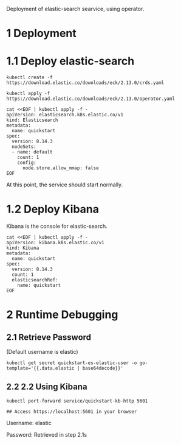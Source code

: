Deployment of elastic-search searvice, using operator.

# 1 Deployment

# 1.1 Deploy elastic-search
```shell
kubectl create -f https://download.elastic.co/downloads/eck/2.13.0/crds.yaml

kubectl apply -f https://download.elastic.co/downloads/eck/2.13.0/operator.yaml

cat <<EOF | kubectl apply -f -
apiVersion: elasticsearch.k8s.elastic.co/v1
kind: Elasticsearch
metadata:
  name: quickstart
spec:
  version: 8.14.3
  nodeSets:
  - name: default
    count: 1
    config:
      node.store.allow_mmap: false
EOF
```

At this point, the service should start normally.

# 1.2 Deploy Kibana
Kibana is the console for elastic-search.

```shell
cat <<EOF | kubectl apply -f -
apiVersion: kibana.k8s.elastic.co/v1
kind: Kibana
metadata:
  name: quickstart
spec:
  version: 8.14.3
  count: 1
  elasticsearchRef:
    name: quickstart
EOF
```

# 2 Runtime Debugging

## 2.1 Retrieve Password
(Default username is elastic)

```shell
kubectl get secret quickstart-es-elastic-user -o go-template='{{.data.elastic | base64decode}}'
```

## 2.2 2.2 Using Kibana
```shell
kubectl port-forward service/quickstart-kb-http 5601

## Access https://localhost:5601 in your browser
```

Username: elastic

Password: Retrieved in step 2.1s